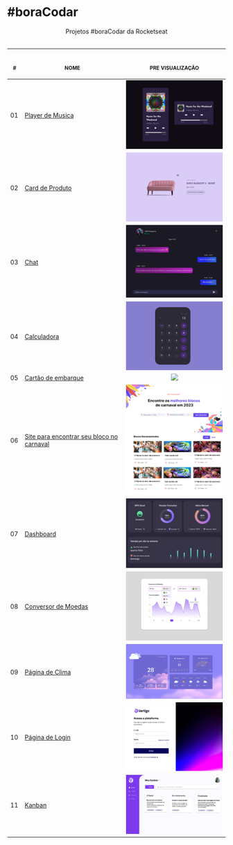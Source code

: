 # #boraCodar

<p align="center">
    Projetos #boraCodar da Rocketseat <br>
    <br><table>
    <thead>
        <tr>
            <th align="center">
                <img width="20" height="1"> 
                <p>
                    <small>#</small>
                </p>
            </th>
            <th align="center">
                <img width="300" height="1"> 
                <p> 
                    <small>
                        NOME
                    </small>
                </p>
            </th>
            <th align="center">
                <img width="201" height="1">
                <p align="center"> 
                    <small>
                    PRE VISUALIZAÇÃO
                    </small>
                </p>
            </th>
        </tr>
    </thead>
    <tbody>
        <tr>
            <td>01</td>
            <td><a href="https://github.com/raynnenogueira/boracodar/tree/main/playerdemusica">Player de Musica</a></td>
            <td align="center">
            <a href="./playerdemusica/.github/playerdemusica.png"><img width="300px" src="./playerdemusica/.github/playerdemusica.png" /></a></td>
        </tr>
        <tr>
            <td>02</td>
            <td><a href="https://github.com/raynnenogueira/boracodar/tree/main/cardproduto">Card de Produto</a></td>
            <td align="center">
            <a href="02"><img width="300px" src="./cardeproduto/.github/cardproduto.png" /></a></td>
        </tr>
        <tr>
            <td>03</td>
            <td><a href="https://github.com/raynnenogueira/boracodar/tree/main/chat">Chat</a></td>
            <td align="center">
            <a href="03"><img width="300px" src="./chat/.github/chat.png" /></a></td>
        </tr>
        <tr>
            <td>04</td>
            <td><a href="https://github.com/raynnenogueira/boracodar/tree/main/calculadora">Calculadora</a></td>
            <td align="center">
            <a href="04"><img width="300px" src="./calculadora/.github/calculadora.png" /></a></td>
        </tr>
        <tr>
            <td>05</td>
            <td><a href="https://github.com/raynnenogueira/boracodar/tree/main/cartao-de-embarque">Cartão de embarque</a></td>
            <td align="center" >
            <a href="05"><img width="300px" src="./cartao-de-embaque/.github/cartao-de-embarque.png" /></a></td>
        </tr>
        <tr>
            <td>06</td>
            <td><a href="https://github.com/raynnenogueira/boracodar/tree/main/site-carnaval">Site para encontrar seu bloco no carnaval</a></td>
            <td align="center" >
            <a href="06"><img width="300px" src="./site-carnaval/.github/site-carnaval.png" /></a></td>
        </tr>
        <tr>
            <tr>
            <td>07</td>
            <td><a href="https://github.com/raynnenogueira/boracodar/tree/main/dashboard">Dashboard</a></td>
            <td align="center" >
            <a href="06"><img width="300px" src="./dashboard/.github/dashboard.jpg" /></a></td>
        </tr>
        <tr>
            <tr>
            <td>08</td>
            <td><a href="https://github.com/raynnenogueira/boracodar/tree/main/conversor-de-moedas">Conversor de Moedas</a></td>
            <td align="center" >
            <a href="07"><img width="300px" src="./conversor-de-moeda/.github/conversor-de-moedas.jpg" /></a></td>
        </tr>        
        <tr>
            <tr>
            <td>09</td>
            <td><a href="https://github.com/raynnenogueira/boracodar/tree/main/clima">Página de Clima</a></td>
            <td align="center" >
            <a href="07"><img width="300px" src="./clima/.github/clima.jpg" /></a></td>
        </tr>
        <tr>
            <tr>
            <td>10</td>
            <td><a href="https://github.com/raynnenogueira/boracodar/tree/main/tela-de-login">Página de Login</a></td>
            <td align="center" >
            <a href="07"><img width="300px" src="./tela-de-login/.github/tela-de-login.jpg" /></a></td>
        </tr>
            <tr>
            <tr>
            <td>11</td>
            <td><a href="https://github.com/raynnenogueira/boracodar/tree/main/kanban">Kanban</a></td>
            <td align="center" >
            <a href="07"><img width="300px" src="./kanban/.github/kanban.jpg" /></a></td>
        </tr>
    </tbody>
</table></p>